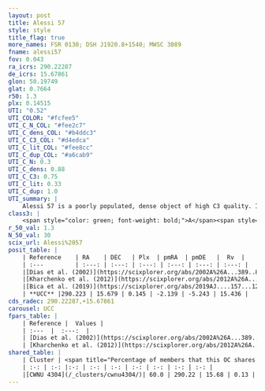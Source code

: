 ```yaml
---
layout: post
title: Alessi 57
style: style
title_flag: true
more_names: FSR 0130; DSH J1920.8+1540; MWSC 3089
fname: alessi57
fov: 0.043
ra_icrs: 290.22287
de_icrs: 15.67861
glon: 50.19749
glat: 0.7664
r50: 1.3
plx: 0.14515
UTI: "0.52"
UTI_COLOR: "#fcfee5"
UTI_C_N_COL: "#fee2c7"
UTI_C_dens_COL: "#b4ddc3"
UTI_C_C3_COL: "#d4edca"
UTI_C_lit_COL: "#fee8cc"
UTI_C_dup_COL: "#a6cab9"
UTI_C_N: 0.3
UTI_C_dens: 0.88
UTI_C_C3: 0.75
UTI_C_lit: 0.33
UTI_C_dup: 1.0
UTI_summary: |
    Alessi 57 is a poorly populated, dense object of high C3 quality. It is poorly studied in the literature, with no articles listed in the last 6 years. This object shares a significant percentage of members with a later reported entry.
class3: |
    <span style="color: green; font-weight: bold;">A</span><span style="color: #FFC300; font-weight: bold;">B</span>
r_50_val: 1.3
N_50_val: 30
scix_url: Alessi%2057
posit_table: |
    | Reference    | RA    | DEC   | Plx  | pmRA  | pmDE   |  Rv  |
    | :---         | :---: | :---: | :---: | :---: | :---: | :---: |
    |[Dias et al. (2002)](https://scixplorer.org/abs/2002A%26A...389..871D) | 290.225 | 15.677 | -- | 0.57 | -5.89 | -- |
    |[Kharchenko et al. (2012)](https://scixplorer.org/abs/2012A%26A...543A.156K) | 290.224 | 15.685 | -- | 0.57 | -5.89 | -- |
    |[Bica et al. (2019)](https://scixplorer.org/abs/2019AJ....157...12B) | 290.222 | 15.682 | -- | -- | -- | -- |
    | **UCC** |290.223 | 15.679 | 0.145 | -2.139 | -5.243 | 15.436 | 
cds_radec: 290.22287,+15.67861
carousel: UCC
fpars_table: |
    | Reference |  Values |
    | :---  |  :---:  |
    | [Dias et al. (2002)](https://scixplorer.org/abs/2002A%26A...389..871D) | `E(B-V)=2.11, Dist=3900.0` |
    | [Kharchenko et al. (2012)](https://scixplorer.org/abs/2012A%26A...543A.156K) | `e_bv=1.874, distance=3797, log_age=8.65` |
shared_table: |
    | Cluster | <span title="Percentage of members that this OC shares with the ones listed">%</span>   | RA   | DEC   | Plx   | pmRA  | pmDE  | Rv | UTI |
    | :-: | :-: |:-: | :-: | :-: | :-: | :-: | :-: | :-: |
    |[CWNU 4304](/_clusters/cwnu4304/)| 60.0 | 290.22 | 15.68 | 0.13 | -2.16 | -5.28 | 15.44 |0.05 |
---
```

